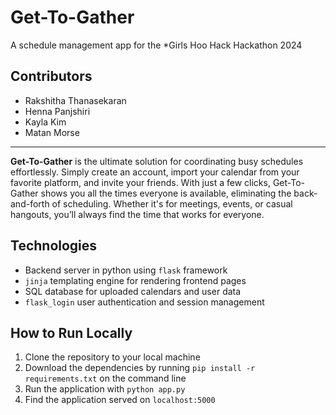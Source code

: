 # Get-To-Gather 
A schedule management app for the *Girls Hoo Hack Hackathon 2024

## Contributors
* Rakshitha Thanasekaran
* Henna Panjshiri
* Kayla Kim
* Matan Morse

<hr>
<b>Get-To-Gather</b> is the ultimate solution for coordinating busy schedules effortlessly. Simply create an account, import your calendar from your favorite platform, and invite your friends. With just a few clicks, Get-To-Gather shows you all the times everyone is available, eliminating the back-and-forth of scheduling. Whether it's for meetings, events, or casual hangouts, you’ll always find the time that works for everyone.

## Technologies
* Backend server in python using `flask` framework
* `jinja` templating engine for rendering frontend pages
* SQL database for uploaded calendars and user data
* `flask_login` user authentication and session management

## How to Run Locally
1. Clone the repository to your local machine
2. Download the dependencies by running `pip install -r requirements.txt` on the command line
3. Run the application with `python app.py`
4. Find the application served on `localhost:5000`
